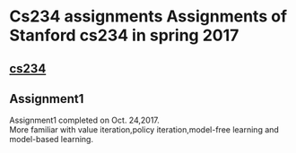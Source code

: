 Cs234 assignments
Assignments of Stanford cs234 in spring 2017
===
[cs234](http://web.stanford.edu/class/cs234/index.html)
---
Assignment1
---
Assignment1 completed on Oct. 24,2017.<br>
More familiar with value iteration,policy iteration,model-free learning and model-based learning.<br>

